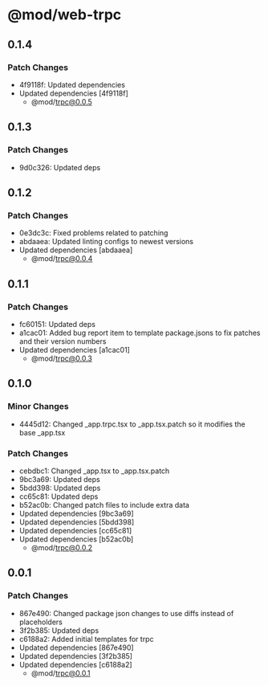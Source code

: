 # @mod/web-trpc

## 0.1.4

### Patch Changes

- 4f9118f: Updated dependencies
- Updated dependencies [4f9118f]
  - @mod/trpc@0.0.5

## 0.1.3

### Patch Changes

- 9d0c326: Updated deps

## 0.1.2

### Patch Changes

- 0e3dc3c: Fixed problems related to patching
- abdaaea: Updated linting configs to newest versions
- Updated dependencies [abdaaea]
  - @mod/trpc@0.0.4

## 0.1.1

### Patch Changes

- fc60151: Updated deps
- a1cac01: Added bug report item to template package.jsons to fix patches and their version numbers
- Updated dependencies [a1cac01]
  - @mod/trpc@0.0.3

## 0.1.0

### Minor Changes

- 4445d12: Changed \_app.trpc.tsx to \_app.tsx.patch so it modifies the base \_app.tsx

### Patch Changes

- cebdbc1: Changed \_app.tsx to \_app.tsx.patch
- 9bc3a69: Updated deps
- 5bdd398: Updated deps
- cc65c81: Updated deps
- b52ac0b: Changed patch files to include extra data
- Updated dependencies [9bc3a69]
- Updated dependencies [5bdd398]
- Updated dependencies [cc65c81]
- Updated dependencies [b52ac0b]
  - @mod/trpc@0.0.2

## 0.0.1

### Patch Changes

- 867e490: Changed package json changes to use diffs instead of placeholders
- 3f2b385: Updated deps
- c6188a2: Added initial templates for trpc
- Updated dependencies [867e490]
- Updated dependencies [3f2b385]
- Updated dependencies [c6188a2]
  - @mod/trpc@0.0.1
